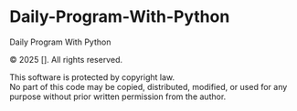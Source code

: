 # Daily-Program-With-Python
Daily Program With Python

© 2025 []. All rights reserved.

This software is protected by copyright law.  
No part of this code may be copied, distributed, modified, or used for any purpose without prior written permission from the author.
